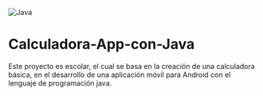 ![Java](https://4.bp.blogspot.com/-nxjkTME_N4k/VUUpf9-1ChI/AAAAAAAAABE/li-jGFlTlz0/s1600/imagen%2Bde%2BJava.png)

# Calculadora-App-con-Java
Este proyecto es escolar, el cual se basa en la creación de una calculadora básica, en el desarrollo de una aplicación móvil para Android con el lenguaje de programación java.
